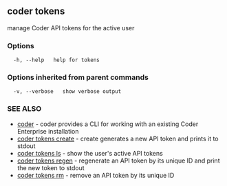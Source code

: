 ## coder tokens

manage Coder API tokens for the active user

### Options

```
  -h, --help   help for tokens
```

### Options inherited from parent commands

```
  -v, --verbose   show verbose output
```

### SEE ALSO

* [coder](coder.md)	 - coder provides a CLI for working with an existing Coder Enterprise installation
* [coder tokens create](coder_tokens_create.md)	 - create generates a new API token and prints it to stdout
* [coder tokens ls](coder_tokens_ls.md)	 - show the user's active API tokens
* [coder tokens regen](coder_tokens_regen.md)	 - regenerate an API token by its unique ID and print the new token to stdout
* [coder tokens rm](coder_tokens_rm.md)	 - remove an API token by its unique ID


